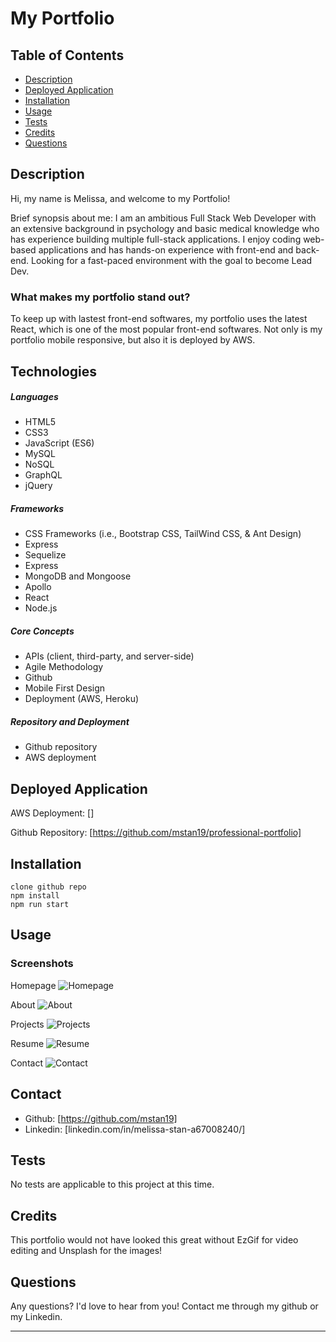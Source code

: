 # My Portfolio

## Table of Contents

-   [Description](#description)
-   [Deployed Application](#deployed-application)
-   [Installation](#installation)
-   [Usage](#usage)
-   [Tests](#tests)
-   [Credits](#credits)
-   [Questions](#questions)

## Description

Hi, my name is Melissa, and welcome to my Portfolio!

Brief synopsis about me: I am an ambitious Full Stack Web Developer with an extensive background in psychology and basic medical knowledge who has experience building multiple full-stack applications. I enjoy coding web-based applications and has hands-on experience with front-end and back-end. Looking for a fast-paced environment with the goal to become Lead Dev.

### What makes my portfolio stand out?

To keep up with lastest front-end softwares, my portfolio uses the latest React, which is one of the most popular front-end softwares. Not only is my portfolio mobile responsive, but also it is deployed by AWS.

## Technologies

##### Languages

-   HTML5
-   CSS3
-   JavaScript (ES6)
-   MySQL
-   NoSQL
-   GraphQL
-   jQuery

##### Frameworks

-   CSS Frameworks (i.e., Bootstrap CSS, TailWind CSS, & Ant Design)
-   Express
-   Sequelize
-   Express
-   MongoDB and Mongoose
-   Apollo
-   React
-   Node.js

##### Core Concepts

-   APIs (client, third-party, and server-side)
-   Agile Methodology
-   Github
-   Mobile First Design
-   Deployment (AWS, Heroku)

##### Repository and Deployment

-   Github repository
-   AWS deployment

## Deployed Application

AWS Deployment: []

Github Repository: [https://github.com/mstan19/professional-portfolio]

## Installation

```
clone github repo
npm install
npm run start
```

## Usage

### Screenshots

Homepage
![Homepage](./client/src/assets/homePortfolio.png)

About
![About](./client/src/assets/aboutPortfolio.png)

Projects
![Projects](./client/src/assets/projectsPortfolio.png)

Resume
![Resume](./client/src/assets/resumePortfolio.png)

Contact
![Contact](./client/src/assets/contactPortfolio.png)

## Contact

-   Github: [https://github.com/mstan19]
-   Linkedin: [linkedin.com/in/melissa-stan-a67008240/]

## Tests

No tests are applicable to this project at this time.

## Credits

This portfolio would not have looked this great without EzGif for video editing and Unsplash for the images!

## Questions

Any questions? I'd love to hear from you!
Contact me through my github or my Linkedin.

---
